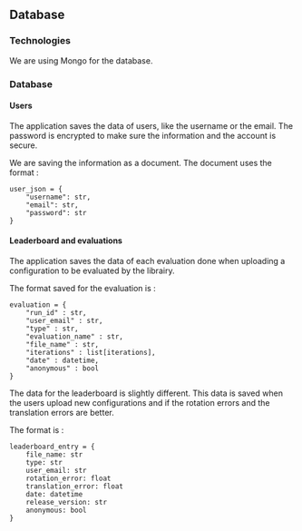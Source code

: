 ## Database

### Technologies

We are using Mongo for the database.

### Database

#### Users
The application saves the data of users, like the username or the email. The password is encrypted
to make sure the information and the account is secure.

We are saving the information as a document. The document uses the format : 
```
user_json = {
    "username": str,
    "email": str,
    "password": str
}
```

#### Leaderboard and evaluations

The application saves the data of each evaluation done when uploading a configuration
to be evaluated by the librairy.

The format saved for the evaluation is :
```
evaluation = {
    "run_id" : str,
    "user_email" : str,
    "type" : str,
    "evaluation_name" : str,
    "file_name" : str,
    "iterations" : list[iterations],
    "date" : datetime,
    "anonymous" : bool
}
```

The data for the leaderboard is slightly different. This data is saved when the users upload new configurations
and if the rotation errors and the translation errors are better.

The format is :
```
leaderboard_entry = {
    file_name: str
    type: str
    user_email: str
    rotation_error: float
    translation_error: float
    date: datetime
    release_version: str
    anonymous: bool
}
```